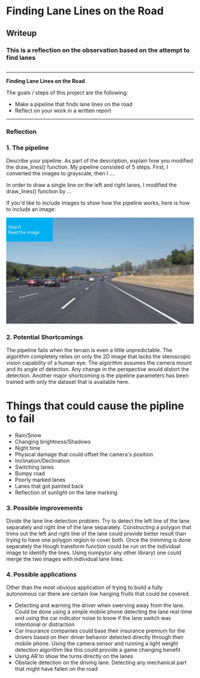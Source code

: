 # **Finding Lane Lines on the Road**

## Writeup

### This is a reflection on the observation based on the attempt to find lanes
##

---

**Finding Lane Lines on the Road**

The goals / steps of this project are the following:
* Make a pipeline that finds lane lines on the road
* Reflect on your work in a written report


[//]: # (Image References)

[image1]: ./test_images_output/anim/flow.gif "Grayscale"

---

### Reflection

### 1. The pipeline 

Describe your pipeline. As part of the description, explain how you modified the draw_lines() function.
My pipeline consisted of 5 steps. First, I converted the images to grayscale, then I ....

In order to draw a single line on the left and right lanes, I modified the draw_lines() function by ...

If you'd like to include images to show how the pipeline works, here is how to include an image:

[Pipeline]: ./test_images_output/anim/pipeline.png

[Flow]: ./test_images_output/anim/flow.gif

![alt text][image1]


### 2. Potential Shortcomings
The pipeline fails when the terrain is even a little unpredictable. The algorithm completely relies on only the 2D image that lacks the steroscopic vision capability of a human eye. The algorithm assumes the camera mount and its angle of detection. Any change in the perspective would distort the detection. Another major shortcoming is the pipeline parameters has been trained with only the dataset that is available here.
# Things that could cause the pipline to fail
- Rain/Snow
- Changing brightness/Shadows
- Night time
- Physical damage that could offset the camera's position
- Inclination/Declination
- Switching lanes
- Bumpy road
- Poorly marked lanes
- Lanes that got painted back
- Reflection of sunlight on the lane marking

### 3. Possible improvements

Divide the lane line detection problem. Try to detect the left line of the lane separately and right line of the lane separately.
Constructing a polygon that trims out the left and right line of the lane could provide better result than trying to have one polygon region to cover both. Once the trimming is done separately the Hough transform function could be run on the individual image to identify the lines. Using numpy(or any other library) one could merge the two images with individual lane lines.

### 4. Possible applications

Other than the most obvious application of trying to build a fully autonomous car there are certain low hanging fruits that could be covered.
- Detecting and warning the driver when swerving away from the lane. Could be done using a simple mobile phone detecting the lane real-time and using the car indicator noise to know if the lane switch was intentional or distraction
- Car insurance companies could base their insurance premium for the drivers based on their driver behavior detected directly through their mobile phone. Using the camera sensor and running a light weight detection algorithm like this could provide a game changing benefit
- Using AR to show the turns directly on the lanes
- Obstacle detection on the driving lane. Detecting any mechanical part that might have fallen on the road

